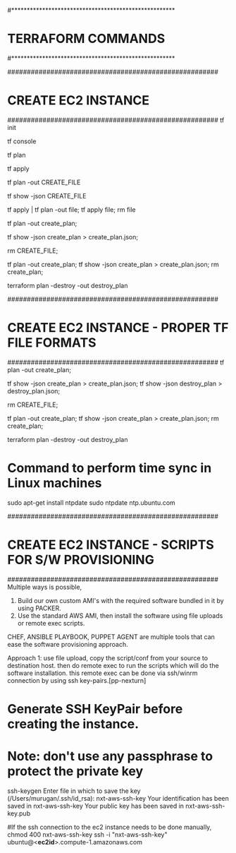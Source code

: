 #*****************************************************
# TERRAFORM COMMANDS
#*****************************************************

######################################################
# CREATE EC2 INSTANCE
######################################################
tf init

tf console

tf plan

tf apply

tf plan -out CREATE_FILE

tf show -json CREATE_FILE

tf apply | tf plan -out file; tf apply file; rm file

tf plan -out create_plan;

tf show -json create_plan > create_plan.json;

rm CREATE_FILE;

tf plan -out create_plan; tf show -json create_plan > create_plan.json; rm create_plan;

terraform plan -destroy -out destroy_plan

######################################################
# CREATE EC2 INSTANCE - PROPER TF FILE FORMATS
######################################################
tf plan -out create_plan;

tf show -json create_plan > create_plan.json;
tf show -json destroy_plan > destroy_plan.json;

rm CREATE_FILE;

tf plan -out create_plan; tf show -json create_plan > create_plan.json; rm create_plan;

terraform plan -destroy -out destroy_plan
# Command to perform time sync in Linux machines
sudo apt-get install ntpdate
sudo ntpdate ntp.ubuntu.com

######################################################
# CREATE EC2 INSTANCE - SCRIPTS FOR S/W PROVISIONING
######################################################
Multiple ways is possible,

1. Build our own custom AMI's with the required software bundled in it by using PACKER.
2. Use the standard AWS AMI, then install the software using file uploads or remote exec scripts.

CHEF, ANSIBLE PLAYBOOK, PUPPET AGENT are multiple tools that can ease the software provisioning approach.

Approach 1:
use file upload, copy the script/conf from your source to destination host.
then do remote exec to run the scripts which will do the software installation.
this remote exec can be done via ssh/winrm connection by using ssh key-pairs.[pp-nexturn]

# Generate SSH KeyPair before creating the instance.
# Note: don't use any passphrase to protect the private key
ssh-keygen
Enter file in which to save the key (/Users/murugan/.ssh/id_rsa): nxt-aws-ssh-key
Your identification has been saved in nxt-aws-ssh-key
Your public key has been saved in nxt-aws-ssh-key.pub

#If the ssh connection to the ec2 instance needs to be done manually,
chmod 400 nxt-aws-ssh-key
ssh -i "nxt-aws-ssh-key" ubuntu@<**ec2id**>.compute-1.amazonaws.com

